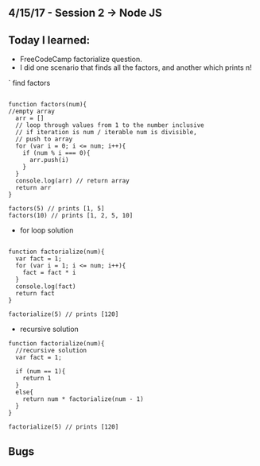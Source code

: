 ## 4/15/17 - Session 2 -> Node JS

## Today I learned:

- FreeCodeCamp factorialize question.
- I did one scenario that finds all the factors, and another which prints n!

` find factors 

```

function factors(num){
//empty array
  arr = []
  // loop through values from 1 to the number inclusive
  // if iteration is num / iterable num is divisible,
  // push to array
  for (var i = 0; i <= num; i++){
    if (num % i === 0){
      arr.push(i)
    }
  }
  console.log(arr) // return array
  return arr
}

factors(5) // prints [1, 5]
factors(10) // prints [1, 2, 5, 10]

```

- for loop solution

```

function factorialize(num){
  var fact = 1;
  for (var i = 1; i <= num; i++){
    fact = fact * i
  }
  console.log(fact)
  return fact
}

factorialize(5) // prints [120]

```
- recursive solution 

```
function factorialize(num){
  //recursive solution
  var fact = 1;
  
  if (num == 1){
    return 1
  }
  else{
    return num * factorialize(num - 1)
  }
}

factorialize(5) // prints [120]

```



## Bugs

